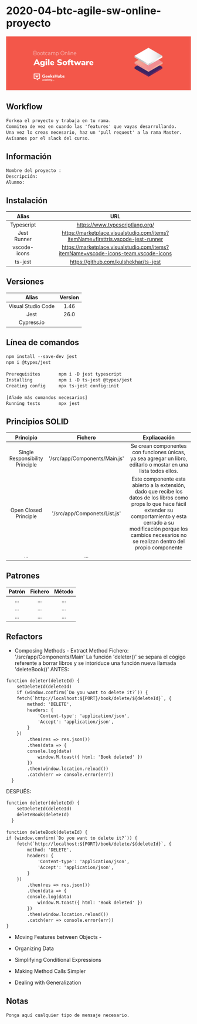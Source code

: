 # 2020-04-btc-agile-sw-online-proyecto

<p align="center">
    <img src="https://github.com/GeeksHubsAcademy/2020-geekshubs-media/blob/master/image/githubagilesoftware.jpg" >	
</p>

## Workflow
```
Forkea el proyecto y trabaja en tu rama.
Commitea de vez en cuando las 'features' que vayas desarrollando.
Una vez lo creas necesario, haz un 'pull request' a la rama Master.
Avísanos por el slack del curso.
```

## Información
```
Nombre del proyecto :
Descripción:
Alumno:
```

## Instalación
| Alias | URL |
| :-------: | :------: |
| Typescript|   https://www.typescriptlang.org/| 
| Jest Runner |  https://marketplace.visualstudio.com/items?itemName=firsttris.vscode-jest-runner |
| vscode-icons | https://marketplace.visualstudio.com/items?itemName=vscode-icons-team.vscode-icons | 
| ts-jest | https://github.com/kulshekhar/ts-jest  | 


## Versiones
| Alias | Version |
| :-------: | :------: |
| Visual Studio Code| 1.46   | 
| Jest | 26.0 |
| Cypress.io | | 


## Línea de comandos
```
npm install --save-dev jest
npm i @types/jest

Prerequisites       npm i -D jest typescript	
Installing          npm i -D ts-jest @types/jest	
Creating config     npx ts-jest config:init	

[Añade más comandos necesarios]
Running tests	    npx jest
```
## Principios SOLID
| Principio | Fichero | Expliacación |
| :-------: | :------: | :------: |
| Single Responsibility Principle | '/src/app/Components/Main.js'  |  Se crean componentes con funciones únicas, ya sea agregar un libro, editarlo o mostar en una lista todos ellos. |
| Open Closed Principle | '/src/app/Componets/List.js'  | Este componente esta abierto a la extensión, dado que recibe los datos de los libros como props lo que hace fácil extender su comportamiento y esta cerrado a su modificación porque los cambios necesarios no se realizan dentro del propio componente |
| ... | ...  |

## Patrones
| Patrón | Fichero | Método
| :-------: | :------: |:------: |
| ... | ...  |... |
| ... | ...  |... |
| ... | ...  |... |

## Refactors
- Composing Methods - Extract Method
Fichero: '/src/app/Components/Main'
La función 'deleter()' se separa el cógigo referente a borrar libros y se intoriduce una función nueva llamada 'deleteBook()'
ANTES:
~~~
function deleter(deleteId) {
    setDeleteId(deleteId)
    if (window.confirm(`Do you want to delete it?`)) {
    fetch(`http://localhost:${PORT}/book/delete/${deleteId}`, {
        method: 'DELETE',
        headers: {
            'Content-type': 'application/json',
            'Accept': 'application/json',
        }
    })
        .then(res => res.json())
        .then(data => {
        console.log(data)
            window.M.toast({ html: 'Book deleted' })   
        })
        .then(window.location.reload())
        .catch(err => console.error(err))
  }
~~~
DESPUÉS:
~~~
function deleter(deleteId) {
    setDeleteId(deleteId)
    deleteBook(deleteId)
  }

function deleteBook(deleteId) {
if (window.confirm(`Do you want to delete it?`)) {
    fetch(`http://localhost:${PORT}/book/delete/${deleteId}`, {
        method: 'DELETE',
        headers: {
            'Content-type': 'application/json',
            'Accept': 'application/json',
        }
    })
        .then(res => res.json())
        .then(data => {
        console.log(data)
            window.M.toast({ html: 'Book deleted' })   
        })
        .then(window.location.reload())
        .catch(err => console.error(err))
}
~~~

- Moving Features between Objects - 

- Organizing Data

- Simplifying Conditional Expressions

- Making Method Calls Simpler

- Dealing with Generalization

## Notas
```
Ponga aquí cualquier tipo de mensaje necesario.
```
